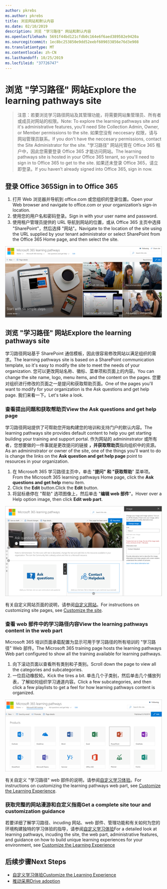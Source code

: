 ```yaml
---
author: pkrebs
ms.author: pkrebs
title: 浏览网站和默认内容
ms.date: 02/10/2019
description: 浏览 "学习路径" 网站和默认内容
ms.openlocfilehash: 5691f44bd121cfdb0c164e6f6aed389582e9420a
ms.sourcegitcommit: 1ec8bc253850e9dd52eebf609033856e76d3e908
ms.translationtype: MT
ms.contentlocale: zh-CN
ms.lasthandoff: 10/25/2019
ms.locfileid: "37726747"
---
```

# <a name="explore-the-learning-pathways-site"></a><span data-ttu-id="f9ddd-103">浏览 "学习路径" 网站</span><span class="sxs-lookup"><span data-stu-id="f9ddd-103">Explore the learning pathways site</span></span>

> <span data-ttu-id="f9ddd-104">注意：若要浏览学习路径网站及其管理功能，将需要网站集管理员、所有者或成员对网站的权限。</span><span class="sxs-lookup"><span data-stu-id="f9ddd-104">Note: To explore the learning pathways site and it's administrative features, you'll need Site Collection Admin, Owner, or Member permissions to the site.</span></span> <span data-ttu-id="f9ddd-105">如果您没有 neccesary 权限，请与网站管理员联系。</span><span class="sxs-lookup"><span data-stu-id="f9ddd-105">If you don't have the neccesary permissions, contact the Site Administrator for the site.</span></span> <span data-ttu-id="f9ddd-106">"学习路径" 网站托管在 Office 365 租户中，因此您需要登录 Office 365 才能访问网站。</span><span class="sxs-lookup"><span data-stu-id="f9ddd-106">The learning pathways site is hosted in your Office 365 tenant, so you'll need to sign in to Office 365 to get to the site.</span></span> <span data-ttu-id="f9ddd-107">如果还未登录 Office 365，请立即登录。</span><span class="sxs-lookup"><span data-stu-id="f9ddd-107">If you haven’t already signed into Office 365, sign in now.</span></span> 

## <a name="sign-in-to-office-365"></a><span data-ttu-id="f9ddd-108">登录 Office 365</span><span class="sxs-lookup"><span data-stu-id="f9ddd-108">Sign in to Office 365</span></span> 

1.  <span data-ttu-id="f9ddd-109">打开 Web 浏览器并导航到 office.com 或您组织的登录位置。</span><span class="sxs-lookup"><span data-stu-id="f9ddd-109">Open your Web browser and navigate to office.com or your organization’s sign-in location.</span></span> 
2.  <span data-ttu-id="f9ddd-110">使用您的用户名和密码登录。</span><span class="sxs-lookup"><span data-stu-id="f9ddd-110">Sign in with your user name and password.</span></span>
3.  <span data-ttu-id="f9ddd-111">使用租户管理员提供的 URL 导航到网站的位置，或从 Office 365 主页中选择 "SharePoint"，然后选择 "网站"。</span><span class="sxs-lookup"><span data-stu-id="f9ddd-111">Navigate to the location of the site using the URL supplied by your tenant administrator or select SharePoint from the Office 365 Home page, and then select the site.</span></span> 

![cg-introducing](media/cg-introducing.png)

## <a name="explore-the-learning-pathways-site"></a><span data-ttu-id="f9ddd-113">浏览 "学习路径" 网站</span><span class="sxs-lookup"><span data-stu-id="f9ddd-113">Explore the learning pathways site</span></span>

<span data-ttu-id="f9ddd-114">学习路径网站基于 SharePoint 通信模板，因此很容易修改网站以满足组织的需求。</span><span class="sxs-lookup"><span data-stu-id="f9ddd-114">The learning pathways site is based on a SharePoint communication template, so it's easy to modify the site to meet the needs of your organization.</span></span> <span data-ttu-id="f9ddd-115">您可以更改网站名称、徽标、菜单项和页面上的内容。</span><span class="sxs-lookup"><span data-stu-id="f9ddd-115">You can change the site name, logo, menu items, and the content on the pages.</span></span> <span data-ttu-id="f9ddd-116">您要对组织进行修改的页面之一是提问和获取帮助页面。</span><span class="sxs-lookup"><span data-stu-id="f9ddd-116">One of the pages you'll want to modify for your organization is the Ask questions and get help page.</span></span> <span data-ttu-id="f9ddd-117">我们来看一下。</span><span class="sxs-lookup"><span data-stu-id="f9ddd-117">Let's take a look.</span></span>

### <a name="view-the-ask-questions-and-get-help-page"></a><span data-ttu-id="f9ddd-118">查看提出问题和获取帮助页</span><span class="sxs-lookup"><span data-stu-id="f9ddd-118">View the Ask questions and get help page</span></span>

<span data-ttu-id="f9ddd-119">学习路径网站提供了可帮助您开始构建您的培训和支持门户的默认内容。</span><span class="sxs-lookup"><span data-stu-id="f9ddd-119">The learning pathways site provides default content to help you get starting building your training and support portal.</span></span> <span data-ttu-id="f9ddd-120">作为网站的 admininstrator 或所有者，您想要做的一件事就是更改提问的链接 **，并获取帮助页**指向组织中的资源。</span><span class="sxs-lookup"><span data-stu-id="f9ddd-120">As an admininstrator or owner of the site, one of the things you’ll want to do is change the links on the **Ask question and get help page** point to resources in your organization.</span></span> 

1.  <span data-ttu-id="f9ddd-121">在 Microsoft 365 学习路径主页中，单击 "**提问" 和 "获取帮助**" 菜单项。</span><span class="sxs-lookup"><span data-stu-id="f9ddd-121">From the Microsoft 365 learning pathways Home page, click the **Ask questions and get help** menu item.</span></span>
2.  <span data-ttu-id="f9ddd-122">Click the **Edit** button.</span><span class="sxs-lookup"><span data-stu-id="f9ddd-122">Click the **Edit** button.</span></span>
3.  <span data-ttu-id="f9ddd-123">将鼠标悬停在 "帮助" 选项图像上，然后单击 "**编辑 web 部件**"。</span><span class="sxs-lookup"><span data-stu-id="f9ddd-123">Hover over a Help option image, then click **Edit web part**.</span></span>

![cg-edithelp](media/cg-edithelp.png)

<span data-ttu-id="f9ddd-125">有关自定义网站页面的说明，请参阅[自定义网站](custom_edithelp.md)。</span><span class="sxs-lookup"><span data-stu-id="f9ddd-125">For instructions on customizing site pages, see [Customize the site](custom_edithelp.md).</span></span>

### <a name="view-the-learning-pathways-content-in-the-web-part"></a><span data-ttu-id="f9ddd-126">查看 web 部件中的学习路径内容</span><span class="sxs-lookup"><span data-stu-id="f9ddd-126">View the learning pathways content in the web part</span></span>
<span data-ttu-id="f9ddd-127">Microsoft 365 培训页面承载配置为显示可用于学习路径的所有培训的 "学习路径" Web 部件。</span><span class="sxs-lookup"><span data-stu-id="f9ddd-127">The Microsoft 365 training page hosts the learning pathways Web part configured to show all the training available for learning pathways.</span></span> 

1. <span data-ttu-id="f9ddd-128">向下滚动页面以查看所有类别和子类别。</span><span class="sxs-lookup"><span data-stu-id="f9ddd-128">Scroll down the page to view all the categories and subcategories.</span></span>
2. <span data-ttu-id="f9ddd-129">一位启动橡胶轮。</span><span class="sxs-lookup"><span data-stu-id="f9ddd-129">Kick the tires a bit.</span></span> <span data-ttu-id="f9ddd-130">单击几个子类别，然后单击几个播放列表，了解如何组织学习通道内容。</span><span class="sxs-lookup"><span data-stu-id="f9ddd-130">Click a few subcategories, and then click a few playlists to get a feel for how learning pathways content is organized.</span></span> 

![cg-gotoall](media/cg-gotoall.png)

<span data-ttu-id="f9ddd-132">有关自定义 "学习路径" web 部件的说明，请参阅[自定义学习体验](custom_overview.md)。</span><span class="sxs-lookup"><span data-stu-id="f9ddd-132">For instructions on customizing the learning pathways web part, see [Customize the Learning Experience](custom_overview.md).</span></span>

### <a name="get-a-complete-site-tour-and-customization-guidance"></a><span data-ttu-id="f9ddd-133">获取完整的网站漫游和自定义指南</span><span class="sxs-lookup"><span data-stu-id="f9ddd-133">Get a complete site tour and customization guidance</span></span>
<span data-ttu-id="f9ddd-134">若要详细了解学习路径、incuding 网站、web 部件、管理功能和有关如何为您的环境构建独特的学习体验的指导，请参阅[自定义学习体验](custom_overview.md)</span><span class="sxs-lookup"><span data-stu-id="f9ddd-134">For a detailed look at learning pathways, incuding the site, the web part, administrative features, and guidance on how to build unique learning experiences for your environment, see [Customize the Learning Experience](custom_overview.md)</span></span>

## <a name="next-steps"></a><span data-ttu-id="f9ddd-135">后续步骤</span><span class="sxs-lookup"><span data-stu-id="f9ddd-135">Next Steps</span></span>
- [<span data-ttu-id="f9ddd-136">自定义学习体验</span><span class="sxs-lookup"><span data-stu-id="f9ddd-136">Customize the Learning Experience</span></span>](custom_overview.md)
- [<span data-ttu-id="f9ddd-137">推动采用</span><span class="sxs-lookup"><span data-stu-id="f9ddd-137">Drive adoption</span></span>](driveadoption.md) 

